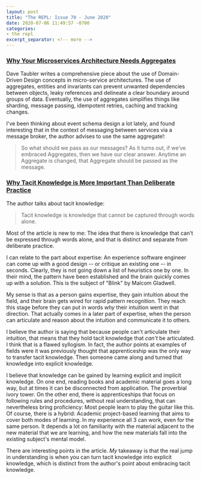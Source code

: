 ```yaml
---
layout: post
title: "The REPL: Issue 70 - June 2020"
date: 2020-07-06 11:49:57 -0700
categories:
- the repl
excerpt_separator: <!-- more -->
---
```


### [Why Your Microservices Architecture Needs Aggregates][aggregates]

Dave Taubler writes a comprehensive piece about the use of Domain-Driven Design concepts in micro-service architectures. The use of aggregates, entities and invariants can prevent unwanted dependencies between objects, leaky references and delineate a clear boundary around groups of data. Eventually, the use of aggregates simplifies things like sharding, message passing, idempotent retries, caching and tracking changes.

I've been thinking about event schema design a lot lately, and found interesting that in the context of messaging between services via a message broker, the author advises to use the same aggregate!:

> So what should we pass as our messages?
> As it turns out, if we’ve embraced Aggregates, then we have our clear answer. Anytime an Aggregate is changed, that Aggregate should be passed as the message.

### [Why Tacit Knowledge is More Important Than Deliberate Practice][tacit]

The author talks about tacit knowledge:

> Tacit knowledge is knowledge that cannot be captured through words alone.

Most of the article is new to me: The idea that there is knowledge that can't be expressed through words alone, and that is distinct and separate from deliberate practice.

I can relate to the part about expertise: An experience software engineer can come up with a good design -- or critique an existing one -- in seconds. Clearly, they is not going down a list of heuristics one by one. In their mind, the pattern have been established and the brain quickly comes up with a solution. This is the subject of "Blink" by Malcom Gladwell.

My sense is that as a person gains expertise, they gain intuition about the field, and their brain gets wired for rapid pattern recognition. They reach this stage before they can put in words _why_ their intuition went in that direction. That actually comes in a later part of expertise, when the person can articulate and reason about the intuition and communicate it to others.

I believe the author is saying that because people can't articulate their intuition, that means that they hold tacit knowledge that _can't_ be articulated. I think that is a flawed syllogism. In fact, the author points at examples of fields were it was previously thought that apprenticeship was the only way to transfer tacit knowledge. Then someone came along and turned that knowledge into explicit knowledge.

I believe that knowledge can be gained by learning explicit and implicit knowledge. On one end, reading books and academic material goes a long way, but at times it can be disconnected from application. The proverbial ivory tower. On the other end, there is apprenticeships that focus on following rules and procedures, without real understanding, that can nevertheless bring proficiency: Most people learn to play the guitar like this. Of course, there is a hybrid: Academic project-based learning that aims to cover both modes of learning. In my experience all 3 can work, even for the same person. It depends a lot on familiarity with the material adjacent to the new material that we are learning, and how the new materials fall into the existing subject's mental model.

There are interesting points in the article. *My* takeaway is that the real jump in understanding is when you can turn tacit knowledge into explicit knowledge, which is distinct from the author's point about embracing tacit knowledge.

[aggregates]: https://medium.com/better-programming/why-your-microservices-architecture-needs-aggregates-342b16dd9b6d
[tacit]: https://commoncog.com/blog/tacit-knowledge-is-a-real-thing/
